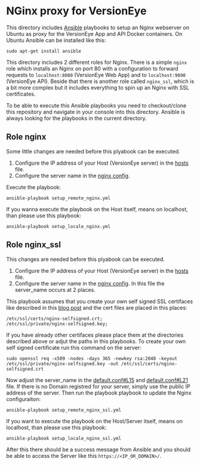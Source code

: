 # NGinx proxy for VersionEye

This directory includes [Ansible](https://www.ansible.com/) playbooks to setup an Nginx webserver on Ubuntu as proxy for the
VersionEye App and API Docker containers. On Ubuntu Ansible can be installed like this:

```
sudo apt-get install ansible
```

This directory includes 2 different roles for Nginx. There is a simple `nginx` role which installs an
Nginx on port 80 with a configuration to forward requests to `localhost:8080` (VersionEye Web App) and to
`localhost:9090` (VersionEye API). Beside that there is another role called `nginx_ssl`, which is a bit
more complex but it includes everything to spin up an Nginx with SSL certificates.

To be able to execute this Ansible playbooks you need to checkout/clone this repository and
navigate in your console into this directory. Ansible is always looking for the playbooks
in the current directory.

## Role nginx

Some little changes are needed before this plyabook can be executed.

 1. Configure the IP address of your Host (VersionEye server) in the [hosts](hosts) file.
 2. Configure the server name in the [nginx config](https://github.com/versioneye/ops_contrib/blob/master/nginx/ansible/roles/nginx/files/default.conf#L15).

Execute the playbook:

```
ansible-playbook setup_remote_nginx.yml
```

If you wanna execute the playbook on the Host itself, means on localhost, than please use this playbook:

```
ansible-playbook setup_locale_nginx.yml
```

## Role nginx_ssl

This changes are needed before this plyabook can be executed.

 1. Configure the IP address of your Host (VersionEye server) in the [hosts](hosts) file.
 2. Configure the server name in the [nginx config](https://github.com/versioneye/ops_contrib/blob/master/nginx/ansible/roles/nginx_ssl/files/default.conf). In this file the server_name occurs at 2 places.

This playbook assumes that you create your own self signed SSL certifaces like described in this [blog post](https://www.digitalocean.com/community/tutorials/how-to-create-a-self-signed-ssl-certificate-for-nginx-in-ubuntu-16-04) and the
cert files are placed in this places:

```
/etc/ssl/certs/nginx-selfsigned.crt;
/etc/ssl/private/nginx-selfsigned.key;
```

If you have already other certifaces please place them at the directories described above or adjut the paths in this playbooks.
To create your own self signed certificate run this command on the server:

```
sudo openssl req -x509 -nodes -days 365 -newkey rsa:2048 -keyout /etc/ssl/private/nginx-selfsigned.key -out /etc/ssl/certs/nginx-selfsigned.crt
```

Now adjust the server_name in the [default.conf#L15](roles/nginx_ssl/files/default.conf#L15) and [default.conf#L21](roles/nginx_ssl/files/default.conf#L21) file. If there is no Domain registred for your server, simply use the public IP address of the server. Then run the playbook playbook to update the Nginx configuraiton:

```
ansible-playbook setup_remote_nginx_ssl.yml
```

If you want to execute the playbook on the Host/Server itself, means on localhost, than please use this playbook:

```
ansible-playbook setup_locale_nginx_ssl.yml
```

After this there should be a success message from Ansible and you should be able to access the Server like this `https://<IP_OR_DOMAIN>/`.
